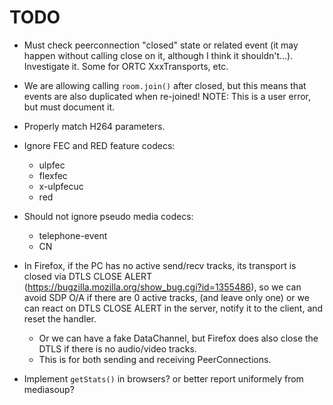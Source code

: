 # TODO

* Must check peerconnection "closed" state or related event (it may happen without calling close on it, although I think it shouldn't...). Investigate it. Some for ORTC XxxTransports, etc.

* We are allowing calling `room.join()` after closed, but this means that events are also duplicated when re-joined! NOTE: This is a user error, but must document it.

* Properly match H264 parameters.

* Ignore FEC and RED feature codecs:
  * ulpfec
  * flexfec
  * x-ulpfecuc
  * red

* Should not ignore pseudo media codecs:
  * telephone-event
  * CN

* In Firefox, if the PC has no active send/recv tracks, its transport is closed via DTLS CLOSE ALERT (https://bugzilla.mozilla.org/show_bug.cgi?id=1355486), so we can avoid SDP O/A if there are 0 active tracks, (and leave only one) or we can react on DTLS CLOSE ALERT in the server, notify it to the client, and reset the handler.
  - Or we can have a fake DataChannel, but Firefox does also close the DTLS if there is no audio/video tracks.
  - This is for both sending and receiving PeerConnections.

* Implement `getStats()` in browsers? or better report uniformely from mediasoup?
